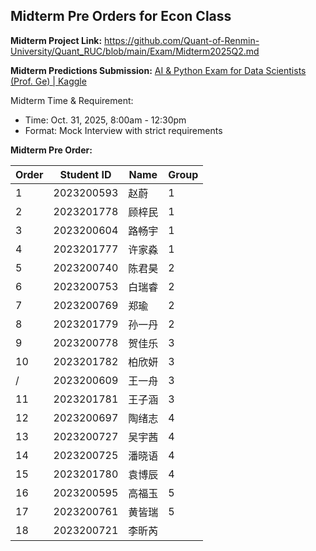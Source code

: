 ## Midterm Pre Orders for Econ Class

**Midterm Project Link:** https://github.com/Quant-of-Renmin-University/Quant_RUC/blob/main/Exam/Midterm2025Q2.md



**Midterm Predictions Submission:** [AI & Python Exam for Data Scientists (Prof. Ge) | Kaggle](https://www.kaggle.com/competitions/ai-python-exam-for-data-scientists-prof-ge)



Midterm Time & Requirement:

- Time: Oct. 31, 2025, 8:00am - 12:30pm
- Format: Mock Interview with strict requirements

**Midterm Pre Order:**

| Order | Student ID | Name   | Group |
| ----- | ---------- | ------ | ----- |
| 1     | 2023200593 | 赵蔚   | 1     |
| 2     | 2023201778 | 顾梓民 | 1     |
| 3     | 2023200604 | 路畅宇 | 1     |
| 4     | 2023201777 | 许家淼 | 1     |
| 5     | 2023200740 | 陈君昊 | 2     |
| 6     | 2023200753 | 白瑞睿 | 2     |
| 7     | 2023200769 | 郑瑜   | 2     |
| 8     | 2023201779 | 孙一丹 | 2     |
| 9     | 2023200778 | 贺佳乐 | 3     |
| 10    | 2023201782 | 柏欣妍 | 3     |
| /     | 2023200609 | 王一舟 | 3     |
| 11    | 2023201781 | 王子涵 | 3     |
| 12    | 2023200697 | 陶绪志 | 4     |
| 13    | 2023200727 | 吴宇茜 | 4     |
| 14    | 2023200725 | 潘晓语 | 4     |
| 15    | 2023201780 | 袁博辰 | 4     |
| 16    | 2023200595 | 高福玉 | 5     |
| 17    | 2023200761 | 黄皆瑞 | 5     |
| 18    | 2023200721 | 李昕芮 |       |
